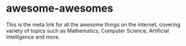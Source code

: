 # awesome-awesomes
This is the meta link for all the awesome things on the internet, covering variety of topics such as Mathematics, Computer Science, Artificial Intelligence and more.
